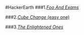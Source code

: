 #HackerEarth
###1.[_Foo And Exams_](https://www.hackerearth.com/problem/algorithm/foo-and-exams-4/)

###2.[_Cube Change_ (easy one)](https://www.hackerearth.com/problem/algorithm/cube-change-qualifier2/)

###3.[_The Enlightened Ones_](https://www.hackerearth.com/problem/algorithm/the-enlightened-ones/)


